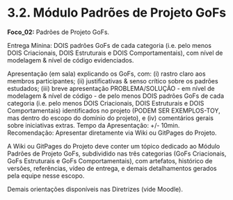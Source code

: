 # 3.2. Módulo Padrões de Projeto GoFs

**Foco_02:** Padrões de Projeto GoFs.

Entrega Mínina: DOIS padrões GoFs de cada categoria (i.e. pelo menos DOIS Criacionais, DOIS Estruturais e DOIS Comportamentais), com nível de modelagem & nível de código evidenciados.

Apresentação (em sala) explicando os GoFs, com: (i) rastro claro aos membros participantes; (ii) justificativas & senso crítico sobre os padrões estudados; (iii) breve apresentação PROBLEMA/SOLUÇÃO - em nível de modelagem & nível de código - de pelo menos DOIS padrões GoFs de cada categoria (i.e. pelo menos DOIS Criacionais, DOIS Estruturais e DOIS Comportamentais) identificados no projeto (PODEM SER EXEMPLOS-TOY, mas dentro do escopo do domínio do projeto), e (iv) comentários gerais sobre iniciativas extras. Tempo da Apresentação: +/- 10min. Recomendação: Apresentar diretamente via Wiki ou GitPages do Projeto.

A Wiki ou GitPages do Projeto deve conter um tópico dedicado ao Módulo Padrões de Projeto GoFs, subdividido nas três categorias (GoFs Criacionais, GoFs Estruturais e GoFs Comportamentais), com artefatos, histórico de versões, referências, vídeo de entrega, e demais detalhamentos gerados pela equipe nesse escopo.

Demais orientações disponíveis nas Diretrizes (vide Moodle).

